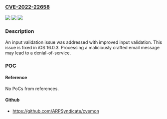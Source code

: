 ### [CVE-2022-22658](https://cve.mitre.org/cgi-bin/cvename.cgi?name=CVE-2022-22658)
![](https://img.shields.io/static/v1?label=Product&message=iOS&color=blue)
![](https://img.shields.io/static/v1?label=Version&message=n%2Fa&color=blue)
![](https://img.shields.io/static/v1?label=Vulnerability&message=Processing%20a%20maliciously%20crafted%20email%20message%20may%20lead%20to%20a%20denial-of-service&color=brighgreen)

### Description

An input validation issue was addressed with improved input validation. This issue is fixed in iOS 16.0.3. Processing a maliciously crafted email message may lead to a denial-of-service.

### POC

#### Reference
No PoCs from references.

#### Github
- https://github.com/ARPSyndicate/cvemon

